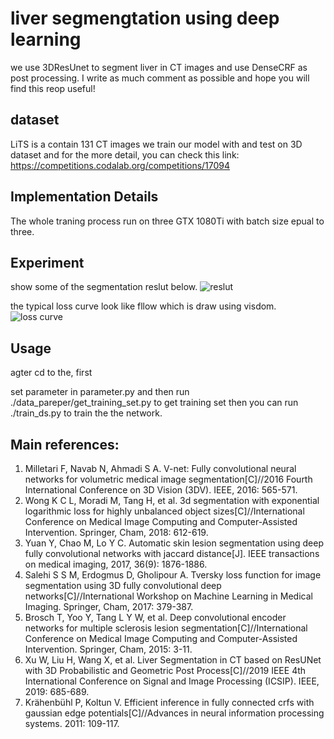 # liver segmengtation using deep learning
we use 3DResUnet to segment liver in CT images and use DenseCRF as post processing. I write as much comment as possible and hope you will find this reop useful!

## dataset
LiTS is a contain 131 CT images 
we train our model with and test on 3D dataset
and for the more detail, you can check this link:
https://competitions.codalab.org/competitions/17094

## Implementation Details
The whole traning process run on three GTX 1080Ti with batch size epual to three.

## Experiment
show some of the segmentation reslut below.
![reslut](https://github.com/assassint2017/MICCAI-LITS2017/blob/master/img/segmentation-result.png)

the typical loss curve look like fllow which is draw using visdom.
![loss curve](https://github.com/assassint2017/MICCAI-LITS2017/blob/master/img/loss_curve.png)

## Usage
agter cd to the, first 

set parameter in parameter.py and then run ./data_pareper/get_training_set.py to get training set
then you can run ./train_ds.py to train the the network.

## Main references:
1. Milletari F, Navab N, Ahmadi S A. V-net: Fully convolutional neural networks for volumetric medical image segmentation[C]//2016 Fourth International Conference on 3D Vision (3DV). IEEE, 2016: 565-571.
2. Wong K C L, Moradi M, Tang H, et al. 3d segmentation with exponential logarithmic loss for highly unbalanced object sizes[C]//International Conference on Medical Image Computing and Computer-Assisted Intervention. Springer, Cham, 2018: 612-619.
3. Yuan Y, Chao M, Lo Y C. Automatic skin lesion segmentation using deep fully convolutional networks with jaccard distance[J]. IEEE transactions on medical imaging, 2017, 36(9): 1876-1886.
4. Salehi S S M, Erdogmus D, Gholipour A. Tversky loss function for image segmentation using 3D fully convolutional deep networks[C]//International Workshop on Machine Learning in Medical Imaging. Springer, Cham, 2017: 379-387.
5. Brosch T, Yoo Y, Tang L Y W, et al. Deep convolutional encoder networks for multiple sclerosis lesion segmentation[C]//International Conference on Medical Image Computing and Computer-Assisted Intervention. Springer, Cham, 2015: 3-11.
6. Xu W, Liu H, Wang X, et al. Liver Segmentation in CT based on ResUNet with 3D Probabilistic and Geometric Post Process[C]//2019 IEEE 4th International Conference on Signal and Image Processing (ICSIP). IEEE, 2019: 685-689.  
7. Krähenbühl P, Koltun V. Efficient inference in fully connected crfs with gaussian edge potentials[C]//Advances in neural information processing systems. 2011: 109-117.
